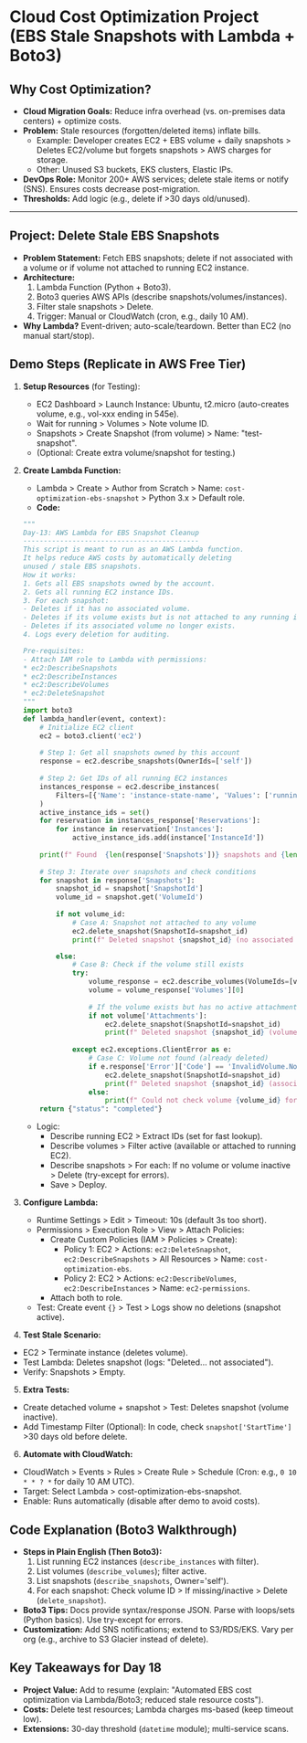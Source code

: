 # Cloud Cost Optimization Project (EBS Stale Snapshots with Lambda + Boto3)

## Why Cost Optimization?

- **Cloud Migration Goals:** Reduce infra overhead (vs. on-premises data centers) + optimize costs.
- **Problem:** Stale resources (forgotten/deleted items) inflate bills.
    - Example: Developer creates EC2 + EBS volume + daily snapshots > Deletes EC2/volume but forgets snapshots > AWS charges for storage.
    - Other: Unused S3 buckets, EKS clusters, Elastic IPs.
- **DevOps Role:** Monitor 200+ AWS services; delete stale items or notify (SNS). Ensures costs decrease post-migration.
- **Thresholds:** Add logic (e.g., delete if >30 days old/unused).

---

## Project: Delete Stale EBS Snapshots

- **Problem Statement:** Fetch EBS snapshots; delete if not associated with a volume or if volume not attached to running EC2 instance.
- **Architecture:**
    1. Lambda Function (Python + Boto3).
    2. Boto3 queries AWS APIs (describe snapshots/volumes/instances).
    3. Filter stale snapshots > Delete.
    4. Trigger: Manual or CloudWatch (cron, e.g., daily 10 AM).
- **Why Lambda?** Event-driven; auto-scale/teardown. Better than EC2 (no manual start/stop).

## Demo Steps (Replicate in AWS Free Tier)

1. **Setup Resources** (for Testing):
    - EC2 Dashboard > Launch Instance: Ubuntu, t2.micro (auto-creates volume, e.g., vol-xxx ending in 545e).
    - Wait for running > Volumes > Note volume ID.
    - Snapshots > Create Snapshot (from volume) > Name: "test-snapshot".
    - (Optional: Create extra volume/snapshot for testing.)

2. **Create Lambda Function:**
    - Lambda > Create > Author from Scratch > Name: `cost-optimization-ebs-snapshot` > Python 3.x > Default role.
    - **Code:**
    ```python
    """
    Day-13: AWS Lambda for EBS Snapshot Cleanup
    -------------------------------------------
    This script is meant to run as an AWS Lambda function.
    It helps reduce AWS costs by automatically deleting
    unused / stale EBS snapshots.
    How it works:
    1. Gets all EBS snapshots owned by the account.
    2. Gets all running EC2 instance IDs.
    3. For each snapshot:
    - Deletes if it has no associated volume.
    - Deletes if its volume exists but is not attached to any running instance.
    - Deletes if its associated volume no longer exists.
    4. Logs every deletion for auditing.
    
    Pre-requisites:
    - Attach IAM role to Lambda with permissions:
    * ec2:DescribeSnapshots
    * ec2:DescribeInstances
    * ec2:DescribeVolumes
    * ec2:DeleteSnapshot
    """
    import boto3
    def lambda_handler(event, context):
        # Initialize EC2 client
        ec2 = boto3.client('ec2')
        
        # Step 1: Get all snapshots owned by this account
        response = ec2.describe_snapshots(OwnerIds=['self'])
        
        # Step 2: Get IDs of all running EC2 instances
        instances_response = ec2.describe_instances(
            Filters=[{'Name': 'instance-state-name', 'Values': ['running']}]
        )
        active_instance_ids = set()
        for reservation in instances_response['Reservations']:
            for instance in reservation['Instances']:
                active_instance_ids.add(instance['InstanceId'])
        
        print(f" Found  {len(response['Snapshots'])} snapshots and {len(active_instance_ids)} running instances.")
        
        # Step 3: Iterate over snapshots and check conditions
        for snapshot in response['Snapshots']:
            snapshot_id = snapshot['SnapshotId']
            volume_id = snapshot.get('VolumeId')
            
            if not volume_id:
                # Case A: Snapshot not attached to any volume
                ec2.delete_snapshot(SnapshotId=snapshot_id)
                print(f" Deleted snapshot {snapshot_id} (no associated volume).")

            else:
                # Case B: Check if the volume still exists
                try:
                    volume_response = ec2.describe_volumes(VolumeIds=[volume_id])
                    volume = volume_response['Volumes'][0]
                    
                    # If the volume exists but has no active attachments → delete snapshot
                    if not volume['Attachments']:
                        ec2.delete_snapshot(SnapshotId=snapshot_id)
                        print(f" Deleted snapshot {snapshot_id} (volume {volume_id} not attached to any instance).")
                        
                except ec2.exceptions.ClientError as e:
                    # Case C: Volume not found (already deleted)
                    if e.response['Error']['Code'] == 'InvalidVolume.NotFound':
                        ec2.delete_snapshot(SnapshotId=snapshot_id)
                        print(f" Deleted snapshot {snapshot_id} (associated volume {volume_id} not found).")
                    else:
                        print(f" Could not check volume {volume_id} for snapshot {snapshot_id}: {e}")
        return {"status": "completed"}
    ```
    - Logic:
      - Describe running EC2 > Extract IDs (set for fast lookup).
      - Describe volumes > Filter active (available or attached to running EC2).
      - Describe snapshots > For each: If no volume or volume inactive > Delete (try-except for errors).
      - Save > Deploy.

3. **Configure Lambda:**
    - Runtime Settings > Edit > Timeout: 10s (default 3s too short).
    - Permissions > Execution Role > View > Attach Policies:
      - Create Custom Policies (IAM > Policies > Create):
        - Policy 1: EC2 > Actions: `ec2:DeleteSnapshot`, `ec2:DescribeSnapshots` > All Resources > Name: `cost-optimization-ebs`.
        - Policy 2: EC2 > Actions: `ec2:DescribeVolumes`, `ec2:DescribeInstances` > Name: `ec2-permissions`.
      - Attach both to role.
    - Test: Create event `{}` > Test > Logs show no deletions (snapshot active).

4. **Test Stale Scenario:**
  - EC2 > Terminate instance (deletes volume).
  - Test Lambda: Deletes snapshot (logs: "Deleted... not associated").
  - Verify: Snapshots > Empty.

5. **Extra Tests:**
  - Create detached volume + snapshot > Test: Deletes snapshot (volume inactive).
  - Add Timestamp Filter (Optional): In code, check `snapshot['StartTime']` >30 days old before delete.

6. **Automate with CloudWatch:**
  - CloudWatch > Events > Rules > Create Rule > Schedule (Cron: e.g., `0 10 * * ? *` for daily 10 AM UTC).
  - Target: Select Lambda > cost-optimization-ebs-snapshot.
  - Enable: Runs automatically (disable after demo to avoid costs).

## Code Explanation (Boto3 Walkthrough)

  - **Steps in Plain English (Then Boto3):**
    1. List running EC2 instances (`describe_instances` with filter).
    2. List volumes (`describe_volumes`); filter active.
    3. List snapshots (`describe_snapshots`, Owner='self').
    4. For each snapshot: Check volume ID > If missing/inactive > Delete (`delete_snapshot`).
  - **Boto3 Tips:** Docs provide syntax/response JSON. Parse with loops/sets (Python basics). Use try-except for errors.
  - **Customization:** Add SNS notifications; extend to S3/RDS/EKS. Vary per org (e.g., archive to S3 Glacier instead of delete).

## Key Takeaways for Day 18

  - **Project Value:** Add to resume (explain: "Automated EBS cost optimization via Lambda/Boto3; reduced stale resource costs").
  - **Costs:** Delete test resources; Lambda charges ms-based (keep timeout low).
  - **Extensions:** 30-day threshold (`datetime` module); multi-service scans.